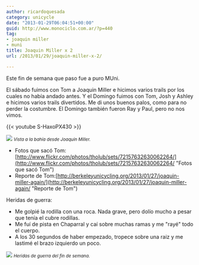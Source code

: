 ```yaml
---
author: ricardoquesada
category: unicycle
date: "2013-01-29T06:04:51+00:00"
guid: http://www.monociclo.com.ar/?p=440
tag:
- joaquin miller
- muni
title: Joaquin Miller x 2
url: /2013/01/29/joaquin-miller-x-2/

---
```


Este fin de semana que paso fue a puro MUni.

El sábado fuimos con Tom a Joaquin Miller e hicimos varios trails por los cuales
no había andado antes. Y el Domingo fuimos con Tom, Josh y Ashley e hicimos
varios trails divertidos. Me di unos buenos palos, como para no perder la
costumbre. El Domingo también fueron Ray y Paul, pero no nos vimos.

{{< youtube S-HaxoPX430 >}}

![](https://lh4.googleusercontent.com/-crKnf_A3SPs/UQdjEfi_CHI/AAAAAAAAry4/C8WRDaMCSH8/s400/8422612150_e3e84fee9a_z.jpg)
<small>*Vista a la bahía desde Joaquin Miller.*</small>

- Fotos que sacó
  Tom: [http://www.flickr.com/photos/tholub/sets/72157632630062264/](http://www.flickr.com/photos/tholub/sets/72157632630062264/ "Fotos que sacó Tom")
- Reporte de
  Tom:[http://berkeleyunicycling.org/2013/01/27/joaquin-miller-again/](http://berkeleyunicycling.org/2013/01/27/joaquin-miller-again/ "Reporte de Tom")

Heridas de guerra:

- Me golpié la rodilla con una roca. Nada grave, pero dolío mucho a pesar que
  tenía el cubre rodillas.
- Me fuí de pista en Chaparral y caí sobre muchas ramas y me "rayé" todo el
  cuerpo.
- A los 30 segundos de haber empezado, tropece sobre una raiz y me lastimé el
  brazo izquierdo un poco.

![](https://lh4.googleusercontent.com/-HwJQ2wSxFpE/UQdmP_n1CSI/AAAAAAAArzM/8JYBKfrJquE/s800/heridas-2013-01-27.jpg)
<small>*Heridas de guerra del fin de semana.*</small>
